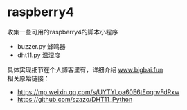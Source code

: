 # raspberry4
收集一些可用的raspberry4的脚本小程序
- buzzer.py   蜂鸣器
- dht11.py    温湿度



具体实现细节在个人博客里有，详细介绍 www.bigbai.fun  
相关原始链接：
- https://mp.weixin.qq.com/s/UYTYLoa60E6tEognvFdRxw
- https://github.com/szazo/DHT11_Python
